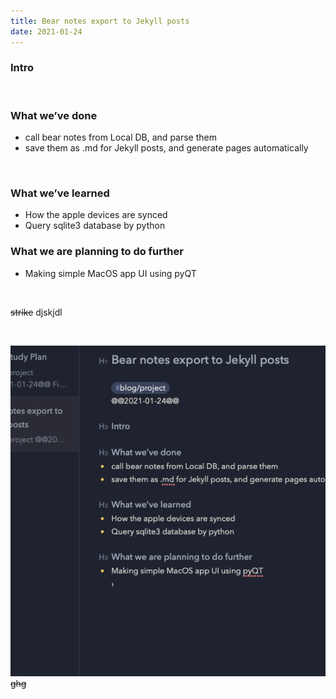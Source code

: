 ```yaml
---
title: Bear notes export to Jekyll posts
date: 2021-01-24
---
```


### Intro
<br>

### What we’ve done
* call bear notes from Local DB, and parse them
* save them as .md for Jekyll posts, and generate pages automatically
<br>

### What we’ve learned
* How the apple devices are synced
* Query sqlite3 database by python
 
### What we are planning to do **further**
* Making simple MacOS app UI using pyQT
<br>

~~strike~~ djskjdl 
<br>

<br>

![image](/images/post_images/project/DE699F32-6EF1-4029-9A8B-8973CDB9E01F-366-00004C0D6F0655E7/583903BA-D40A-437C-ACE3-1ECD1A1A459C.png)
~~ghg~~